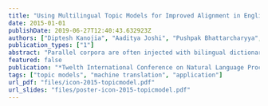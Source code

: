 ```yaml
---
title: "Using Multilingual Topic Models for Improved Alignment in English-Hindi MT"
date: 2015-01-01
publishDate: 2019-06-27T12:40:43.632923Z
authors: ["Diptesh Kanojia", "Aaditya Joshi", "Pushpak Bhattarcharyya", "Mark J. Carman"]
publication_types: ["1"]
abstract: "Parallel corpora are often injected with bilingual dictionaries for improved Indian language machine translation (MT). In absence of such dictionaries, a coarse dictionary may be required. This paper demonstrates the use of a multilingual topic model for creating coarse dictionaries for English-Hindi MT. We compare our approaches with: (a) a baseline with no additional dictionary injection, and (b) a corpus with a good quality dictionary. Our results show that the existing Cartesian product approach which is used to create the pseudo-parallel data results in a degradation on tourism and health datasets, for English-Hindi MT. Our paper points to the fact that existing Cartesian approach using multilingual topics (devised for European languages) may be detrimental for Indian language MT. On the other hand, we present an alternate ‘sentential’ approach that leads to a slight improvement. However, our sentential approach (using a parallel corpus injected with a coarse dictionary) outperforms a system trained using parallel corpus and a good quality dictionary."
featured: false
publication: "*Twelth International Conference on Natural Language Processing*"
tags: ["topic models", "machine translation", "application"]
url_pdf: "files/icon-2015-topicmodel.pdf"
url_slides: "files/poster-icon-2015-topicmodel.pdf"
---
```


